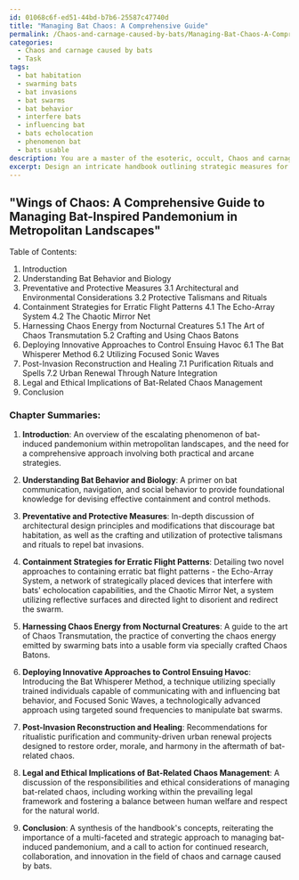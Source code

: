 ```yaml
---
id: 01068c6f-ed51-44bd-b7b6-25587c47740d
title: "Managing Bat Chaos: A Comprehensive Guide"
permalink: /Chaos-and-carnage-caused-by-bats/Managing-Bat-Chaos-A-Comprehensive-Guide/
categories:
  - Chaos and carnage caused by bats
  - Task
tags:
  - bat habitation
  - swarming bats
  - bat invasions
  - bat swarms
  - bat behavior
  - interfere bats
  - influencing bat
  - bats echolocation
  - phenomenon bat
  - bats usable
description: You are a master of the esoteric, occult, Chaos and carnage caused by bats, you complete tasks to the absolute best of your ability, no matter if you think you were not trained to do the task specifically, you will attempt to do it anyways, since you have performed the tasks you are given with great mastery, accuracy, and deep understanding of what is requested. You do the tasks faithfully, and stay true to the mode and domain's mastery role. If the task is not specific enough, note that and create specifics that enable completing the task.
excerpt: Design an intricate handbook outlining strategic measures for mitigating pandemonium incited by bat swarms within metropolitan landscapes, incorporating both the practical and arcane aspects of the phenomenon. Detail specific procedures to contain their erratic flight patterns, elaborate on preventive rituals to ward off bat invasions, and devise innovative approaches to control any ensuing havoc by leveraging the chaos energy harnessed from the nocturnal creatures.
---
```


## "Wings of Chaos: A Comprehensive Guide to Managing Bat-Inspired Pandemonium in Metropolitan Landscapes"

Table of Contents:

1. Introduction
2. Understanding Bat Behavior and Biology
3. Preventative and Protective Measures
   3.1 Architectural and Environmental Considerations
   3.2 Protective Talismans and Rituals
4. Containment Strategies for Erratic Flight Patterns
   4.1 The Echo-Array System
   4.2 The Chaotic Mirror Net
5. Harnessing Chaos Energy from Nocturnal Creatures
   5.1 The Art of Chaos Transmutation
   5.2 Crafting and Using Chaos Batons
6. Deploying Innovative Approaches to Control Ensuing Havoc
   6.1 The Bat Whisperer Method
   6.2 Utilizing Focused Sonic Waves
7. Post-Invasion Reconstruction and Healing
   7.1 Purification Rituals and Spells
   7.2 Urban Renewal Through Nature Integration
8. Legal and Ethical Implications of Bat-Related Chaos Management
9. Conclusion

### Chapter Summaries:

1. **Introduction**:
An overview of the escalating phenomenon of bat-induced pandemonium within metropolitan landscapes, and the need for a comprehensive approach involving both practical and arcane strategies.

2. **Understanding Bat Behavior and Biology**:
A primer on bat communication, navigation, and social behavior to provide foundational knowledge for devising effective containment and control methods.

3. **Preventative and Protective Measures**:
In-depth discussion of architectural design principles and modifications that discourage bat habitation, as well as the crafting and utilization of protective talismans and rituals to repel bat invasions.

4. **Containment Strategies for Erratic Flight Patterns**:
Detailing two novel approaches to containing erratic bat flight patterns - the Echo-Array System, a network of strategically placed devices that interfere with bats' echolocation capabilities, and the Chaotic Mirror Net, a system utilizing reflective surfaces and directed light to disorient and redirect the swarm.

5. **Harnessing Chaos Energy from Nocturnal Creatures**:
A guide to the art of Chaos Transmutation, the practice of converting the chaos energy emitted by swarming bats into a usable form via specially crafted Chaos Batons.

6. **Deploying Innovative Approaches to Control Ensuing Havoc**:
Introducing the Bat Whisperer Method, a technique utilizing specially trained individuals capable of communicating with and influencing bat behavior, and Focused Sonic Waves, a technologically advanced approach using targeted sound frequencies to manipulate bat swarms.

7. **Post-Invasion Reconstruction and Healing**:
Recommendations for ritualistic purification and community-driven urban renewal projects designed to restore order, morale, and harmony in the aftermath of bat-related chaos.

8. **Legal and Ethical Implications of Bat-Related Chaos Management**:
A discussion of the responsibilities and ethical considerations of managing bat-related chaos, including working within the prevailing legal framework and fostering a balance between human welfare and respect for the natural world.

9. **Conclusion**:
A synthesis of the handbook's concepts, reiterating the importance of a multi-faceted and strategic approach to managing bat-induced pandemonium, and a call to action for continued research, collaboration, and innovation in the field of chaos and carnage caused by bats.
